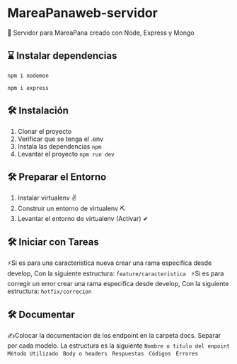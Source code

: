 # MareaPanaweb-servidor

🍤 Servidor para MareaPana creado con Node, Express y Mongo 

## ⌛ Instalar dependencias 
```
npm i nodemon
```

```
npm i express
```

## 🛠 Instalación

1. Clonar el proyecto
2. Verificar que se tenga el .env
3. Instala las dependencias
   `npm`
4. Levantar el proyecto
   `npm run dev`


## 🛠 Preparar el Entorno
1. Instalar virtualenv ✌
2. Construir un entorno de virtualenv ⛏
3. Levantar el entorno de virtualenv (Activar) ✔


## 🛠 Iniciar con Tareas
⚡Si es para una caracteristica nueva crear una rama especifica desde develop, Con la siguiente estructura:
    `feature/caracteristica `
⚡Si es para corregir un error crear una rama especifica desde develop, Con la siguiente estructura:
    `hotfix/correcion `

## 🛠 Documentar
✍Colocar la documentacion de los endpoint en la carpeta docs. Separar por cada modelo. La estructura es la siguiente
    `Nombre o titulo del enpoint `
    `Método Utilizado `
    `Body o headers `
    `Respuestas `
    `Códigos `
    `Errores `

